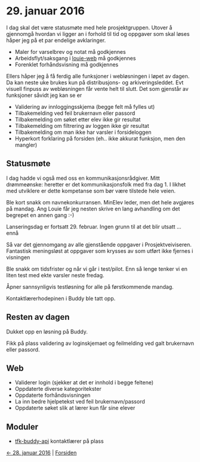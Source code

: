 # 29. januar 2016

I dag skal det være statusmøte med hele prosjektgruppen.
Utover å gjennomgå hvordan vi ligger an i forhold til tid og oppgaver som skal løses håper jeg på et par endelige avklaringer.
- Maler for varselbrev og notat må godkjennes
- Arbeidsflyt/saksgang i [louie-web](https://github.com/telemark/louie-web) må godkjennes
- Forenklet forhåndsvisning må godkjennes

Ellers håper jeg å få ferdig alle funksjoner i webløsningen i løpet av dagen. Da kan neste uke brukes kun på distribusjons- og arkiveringsleddet.
Evt visuell finpuss av webløsningen får vente helt til slutt. Det som gjenstår av funksjoner såvidt jeg kan se er
- Validering av innloggingsskjema (begge felt må fylles ut)
- Tilbakemelding ved feil brukernavn eller passord
- Tilbakemelding om søket etter elev ikke gir resultat
- Tilbakemelding om filtrering av loggen ikke gir resultat
- Tilbakemelding om man ikke har varsler i forsideloggen
- Hyperkort forklaring på forsiden (eh.. ikke akkurat funksjon, men den mangler)

## Statusmøte
I dag hadde vi også med oss en kommunikasjonsrådgiver. 
Mitt drømmeønske: heretter er det kommunikasjonsfolk med fra dag 1. 
I likhet med utviklere er dette kompetanse som bør være tilstede hele veien.

Ble kort snakk om navnekonkurransen. MinElev leder, men det hele avgjøres på mandag.
Ang Louie får jeg nesten skrive en lang avhandling om det begrepet en annen gang :-)

Lanseringsdag er fortsatt 29. februar. Ingen grunn til at det blir utsatt ... ennå

Så var det gjennomgang av alle gjenstående oppgaver i Prosjektveiviseren. 
Fantastisk meningsløst at oppgaver som krysses av som utført ikke fjernes i visningen

Ble snakk om tidsfrister og når vi går i test/pilot. Enn så lenge tenker vi en liten test med ekte varsler neste fredag.

Åpner sannsynligvis testløsning for alle på førstkommende mandag.

Kontaktlærerhodepinen i Buddy ble tatt opp.

## Resten av dagen

Dukket opp en løsning på Buddy.

Fikk på plass validering av loginskjemaet og feilmelding ved galt brukernavn eller passord.

## Web
- Validerer login (sjekker at det er innhold i begge feltene)
- Oppdaterte diverse kategoritekster
- Oppdaterte forhåndsvisningen
- La inn bedre hjelpetekst ved feil brukernavn/passord
- Oppdaterte søket slik at lærer kun får sine elever

## Moduler
- [tfk-buddy-api]() kontaktlærer på plass

[<- 28. januar 2016](2016-01-28.md)  |  [Forsiden](../index.md)